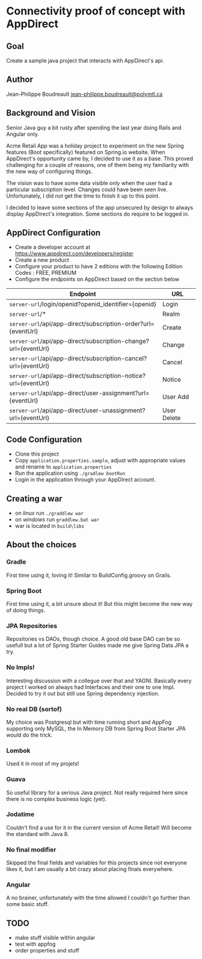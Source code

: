 # Connectivity proof of concept with AppDirect
## Goal
Create a sample java project that interacts with AppDirect's api.

## Author
Jean-Philippe Boudreault
jean-philippe.boudreault@polymtl.ca

## Background and Vision
Senior Java guy a bit rusty after spending the last year doing Rails and Angular only.

Acme Retail App was a holiday project to experiment on the new Spring features (Boot specifically) featured on Spring.io 
website. When AppDirect's opportunity came by, I decided to use it as a base. This proved challenging for a couple of 
reasons, one of them being my familiarity with the new way of configuring things.

The vision was to have some data visible only when the user had a particular subscription level. Changes could have been
seen live. Unfortunately, I did not get the time to finish it up to this point.

I decided to leave some sections of the app unsecured by design to always display AppDirect's integration. Some sections
do require to be logged in.

## AppDirect Configuration
* Create a developer account at https://www.appdirect.com/developers/register
* Create a new product
* Configure your product to have 2 editions with the following Edition Codes : FREE, PREMIUM
* Configure the endpoints on AppDirect based on the section below

| Endpoint                                                        | URL         |
| -------------------------------------------------------------- | ----------- |
| `server-url`/login/openid?openid_identifier={openid}           | Login       |
| `server-url`/*                                                 | Realm       |
| `server-url`/api/app-direct/subscription-order?url={eventUrl}  | Create      |
| `server-url`/api/app-direct/subscription-change?url={eventUrl} | Change      |
| `server-url`/api/app-direct/subscription-cancel?url={eventUrl} | Cancel      |
| `server-url`/api/app-direct/subscription-notice?url={eventUrl} | Notice      |
| `server-url`/api/app-direct/user-assignment?url={eventUrl}     | User Add    |
| `server-url`/api/app-direct/user-unassignment?url={eventUrl}   | User Delete |

## Code Configuration
* Clone this project
* Copy `application.properties.sample`, adjust with appropriate values and rename to `application.properties`
* Run the application using `./gradlew bootRun`
* Login in the application through your AppDirect account.

## Creating a war
* on *linux* run `./graddlew war`
* on *windows* run `graddlew.bat war`
* war is located in `build\libs`

## About the choices
### Gradle
First time using it, loving it! Similar to BuildConfig.groovy on Grails.

### Spring Boot
First time using it, a bit unsure about it! But this might become the new way of doing things.

### JPA Repositories
Repositories vs DAOs, though choice. A good old base DAO can be so usefull but a lot of Spring Starter Guides made me give Spring Data JPA a try.

### No Impls!
Interesting discussion with a collegue over that and YAGNI. Basically every project I worked on always had Interfaces and their one to one Impl.
Decided to try it out but still use Spring dependency injection.

### No real DB (sortof)
My choice was Postgresql but with time running short and AppFog supporting only MySQL, 
the In Memory DB from Spring Boot Starter JPA would do the trick.

### Lombok
Used it in most of my projets! 

### Guava
So useful library for a serious Java project. Not really required here since there is no complex business logic (yet).

### Jodatime
Couldn't find a use for it in the current version of Acme Retail! Will become the standard with Java 8.

### No final modifier
Skipped the final fields and variables for this projects since not everyone likes it, but I am usually a bit crazy
about placing finals everywhere.

### Angular
A no brainer, unfortunately with the time allowed I couldn't go further than some basic stuff.

## TODO
* make stuff visible within angular
* test with appfog
* order properties and stuff
